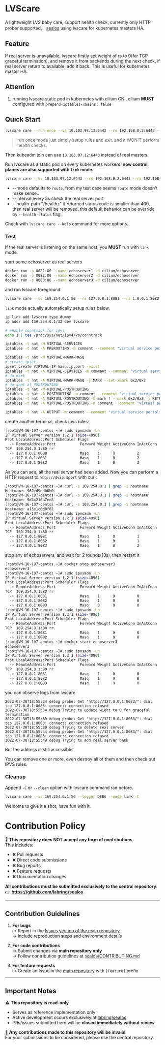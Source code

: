 # LVScare

A lightweight LVS baby care, support health check, currently only HTTP prober supported， [sealos](https://github.com/labring/sealos) using lvscare for kubernetes masters HA.

## Feature

If real server is unavailable, lvscare firstly set weight of rs to 0(for TCP graceful termination), and remove it from backends during the next check, if real server return to available, add it back. This is useful for kubernetes master HA.

## Attention

1. running lvscare static pod in kubernetes with cilium CNI, cilium **MUST** configured with `prepend-iptables-chains: false`

## Quick Start

```bash
lvscare care --run-once --vs 10.103.97.12:6443 --rs 192.168.0.2:6443 --rs 192.168.0.3:6443 --rs 192.168.0.4:6443
```

> run once mode just simply setup rules and exit. and it WON'T perform health checks.

Then kubeadm join can use `10.103.97.12:6443` instead of real masters.

Run lvscare as a static pod on every kubernetes workers. **now control planes are also supported with `link` mode.**

```bash
lvscare care --vs 10.103.97.12:6443 --rs 192.168.0.2:6443 --rs 192.168.0.3:6443 --rs 192.168.0.4:6443 --interval 5 --mode link
```

- --mode defaults to `route`, from my test case seems `route` mode doesn't make sense..
- --interval every 5s check the real server port
- --health-path "/healthz" if returned status code is smaller than 400, then real server will be removed. this default behavior can be override by `--health-status` flag.

Check with `lvscare care --help` command for more options.

### Test

If the real server is listening on the same host, you **MUST** run with `link` mode.

start some echoserver as real servers

```bash
docker run -p 8081:80 --name echoserver1 -d cilium/echoserver
docker run -p 8082:80 --name echoserver2 -d cilium/echoserver
docker run -p 8083:80 --name echoserver3 -d cilium/echoserver
```

and run lvscare foreground

```bash
lvscare care --vs 169.254.0.1:80 --rs 127.0.0.1:8081 --rs 1.0.0.1:8082 --rs 127.0.0.1:8083 --logger DEBG --health-schem http --health-path / --mode link
```

`link` mode actually automatically setup rules below.

```bash
ip link add lvscare type dummy
ip addr add 169.254.0.1/32 dev lvscare

# enable conntrack for ipvs
echo 1 | tee /proc/sys/net/ipv4/vs/conntrack

iptables -t nat -N VIRTUAL-SERVICES
iptables -t nat -A PREROUTING -m comment --comment "virtual service portals" -j VIRTUAL-SERVICES

iptables -t nat -N VIRTUAL-MARK-MASQ
# create ipset
ipset create VIRTUAL-IP hash:ip,port -exist
iptables -t nat -A VIRTUAL-SERVICES -m comment --comment "virtual service ip + port for masquerade purpose" -m set --match-set VIRTUAL-IP dst,dst -j VIRTUAL-MARK-MASQ
# do mark
iptables -t nat -A VIRTUAL-MARK-MASQ -j MARK --set-xmark 0x2/0x2
# do snat at POSTROUTING
iptables -t nat -N VIRTUAL-POSTROUTING
iptables -t nat -A POSTROUTING -m comment --comment "virtual service postrouting rules" -j VIRTUAL-POSTROUTING
iptables -t nat -A VIRTUAL-POSTROUTING -m mark ! --mark 0x2/0x2 -j RETURN
iptables -t nat -A VIRTUAL-POSTROUTING -m comment --comment "virtual service traffic requiring SNAT" -m mark --mark 0x2 -j MASQUERADE

iptables -t nat -A OUTPUT -m comment --comment "virtual service portals" -j VIRTUAL-SERVICES
```

create another terminal, check ipvs rules:

```bash
[root@VM-16-107-centos ~]# sudo ipvsadm -Ln
IP Virtual Server version 1.2.1 (size=4096)
Prot LocalAddress:Port Scheduler Flags
  -> RemoteAddress:Port           Forward Weight ActiveConn InActConn
TCP  169.254.0.1:80 rr
  -> 127.0.0.1:8080               Masq    1      0          2
  -> 127.0.0.1:8081               Masq    1      0          2
  -> 127.0.0.1:8082               Masq    1      0          2
```

As you can see, all the real server had been added. Now you can perform a HTTP request to `http://$vip:$port` with curl:

```bash
[root@VM-16-107-centos ~]# curl -s 169.254.0.1 | grep -i hostname
Hostname: 962ed9edb0b0
[root@VM-16-107-centos ~]# curl -s 169.254.0.1 | grep -i hostname
Hostname: 9d44216a7ee8
[root@VM-16-107-centos ~]# curl -s 169.254.0.1 | grep -i hostname
Hostname: a15e1c0d0f62
[root@VM-16-107-centos ~]# sudo ipvsadm -Ln
IP Virtual Server version 1.2.1 (size=4096)
Prot LocalAddress:Port Scheduler Flags
  -> RemoteAddress:Port           Forward Weight ActiveConn InActConn
TCP  169.254.0.1:80 rr
  -> 127.0.0.1:8081               Masq    1      0          1
  -> 127.0.0.1:8082               Masq    1      0          1
  -> 127.0.0.1:8083               Masq    1      0          2
```

stop any of echoservers, and wait for 2 rounds(10s), then restart it

```bash
[root@VM-16-107-centos ~]# docker stop echoserver3
echoserver3
[root@VM-16-107-centos ~]# sudo ipvsadm -Ln
IP Virtual Server version 1.2.1 (size=4096)
Prot LocalAddress:Port Scheduler Flags
  -> RemoteAddress:Port           Forward Weight ActiveConn InActConn
TCP  169.254.0.1:80 rr
  -> 127.0.0.1:8081               Masq    1      0          0
  -> 127.0.0.1:8082               Masq    1      0          0
  -> 127.0.0.1:8083               Masq    0      0          0
[root@VM-16-107-centos ~]# sudo ipvsadm -Ln
IP Virtual Server version 1.2.1 (size=4096)
Prot LocalAddress:Port Scheduler Flags
  -> RemoteAddress:Port           Forward Weight ActiveConn InActConn
TCP  169.254.0.1:80 rr
  -> 127.0.0.1:8081               Masq    1      0          0
  -> 127.0.0.1:8082               Masq    1      0          0
[root@VM-16-107-centos ~]# docker start echoserver3
echoserver3
[root@VM-16-107-centos ~]# sudo ipvsadm -Ln
IP Virtual Server version 1.2.1 (size=4096)
Prot LocalAddress:Port Scheduler Flags
  -> RemoteAddress:Port           Forward Weight ActiveConn InActConn
TCP  169.254.0.1:80 rr
  -> 127.0.0.1:8081               Masq    1      0          0
  -> 127.0.0.1:8082               Masq    1      0          0
  -> 127.0.0.1:8083               Masq    1      0          0
```

you can observe logs from lvscare

```log
2022-07-30T18:55:34 debug probe: Get "http://127.0.0.1:8083/": dial tcp 127.0.0.1:8083: connect: connection refused
2022-07-30T18:55:34 debug Trying to update wight to 0 for graceful termination
2022-07-30T18:55:39 debug probe: Get "http://127.0.0.1:8083/": dial tcp 127.0.0.1:8083: connect: connection refused
2022-07-30T18:55:39 debug Trying to delete real server
2022-07-30T18:55:44 debug probe: Get "http://127.0.0.1:8083/": dial tcp 127.0.0.1:8083: connect: connection refused
2022-07-30T18:55:49 debug Trying to add real server back
```

But the address is still accessible!

You can remove one or more, even destroy all of them and then check out IPVS rules.

### Cleanup

Append `-C` or `--clean` option with lvscare command ran before.

```bash
lvscare care --vs 169.254.0.1:80 --logger DEBG --mode link -C
```

Welcome to give it a shot, have fun with it.


# Contribution Policy

🚫 **This repository does NOT accept any form of contributions.**  
This includes:
- ❌ Pull requests
- ❌ Direct code submissions
- ❌ Bug reports
- ❌ Feature requests
- ❌ Documentation changes

**All contributions must be submitted exclusively to the central repository:**  
👉 **https://github.com/labring/sealos**

---

## Contribution Guidelines
1. **For bugs**  
   → Report in the [Issues section of the main repository](https://github.com/labring/sealos/issues)  
   → Include reproduction steps and environment details

2. **For code contributions**  
   → Submit changes via **main repository only**  
   → Follow contribution guidelines at [sealos/CONTRIBUTING.md](https://github.com/labring/sealos/blob/main/CONTRIBUTING.md)

3. **For feature requests**  
   → Create an Issue in the [main repository](https://github.com/labring/sealos/issues) with `[Feature]` prefix

---

## Important Notes
⚠️ **This repository is read-only**
- Serves as reference implementation only
- Active development occurs exclusively at [labring/sealos](https://github.com/labring/sealos)
- PRs/issues submitted here will be **closed immediately without review**

📌 **Any contributions made to this repository will be invalid**  
For your submissions to be considered, please use the central repository.
